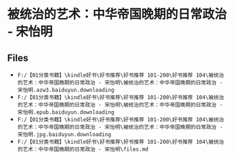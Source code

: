 # 被统治的艺术：中华帝国晚期的日常政治 - 宋怡明

## Files

- `F:/【01分类书籍】\kindle好书\好书推荐\好书推荐 101-200\好书推荐 104\被统治的艺术：中华帝国晚期的日常政治 - 宋怡明\被统治的艺术：中华帝国晚期的日常政治 - 宋怡明.azw3.baiduyun.downloading`
- `F:/【01分类书籍】\kindle好书\好书推荐\好书推荐 101-200\好书推荐 104\被统治的艺术：中华帝国晚期的日常政治 - 宋怡明\被统治的艺术：中华帝国晚期的日常政治 - 宋怡明.epub.baiduyun.downloading`
- `F:/【01分类书籍】\kindle好书\好书推荐\好书推荐 101-200\好书推荐 104\被统治的艺术：中华帝国晚期的日常政治 - 宋怡明\被统治的艺术：中华帝国晚期的日常政治 - 宋怡明.jpg.baiduyun.downloading`
- `F:/【01分类书籍】\kindle好书\好书推荐\好书推荐 101-200\好书推荐 104\被统治的艺术：中华帝国晚期的日常政治 - 宋怡明\files.md`
